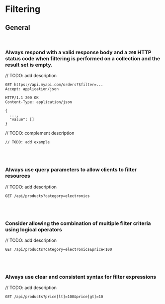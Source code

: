 # Filtering


## General
<br>


### Always respond with a valid response body and a `200` HTTP status code when filtering is performed on a collection and the result set is empty.

// TODO: add description

```http
GET https://api.myapi.com/orders?$filter=...
Accept: application/json

HTTP/1.1 200 OK
Content-Type: application/json

{
  ...,
  "value": []
}
```

// TODO: complement description

```http
// TODO: add example
```

<br><br>


### Always use query parameters to allow clients to filter resources

// TODO: add description

```http
GET /api/products?category=electronics
```

<br><br>


### Consider allowing the combination of multiple filter criteria using logical operators

// TODO: add description

```http
GET /api/products?category=electronics&price<100
```

<br><br>


### Always use clear and consistent syntax for filter expressions

// TODO: add description

```http
GET /api/products?price[lt]=100&price[gt]=10
```

<br><br>